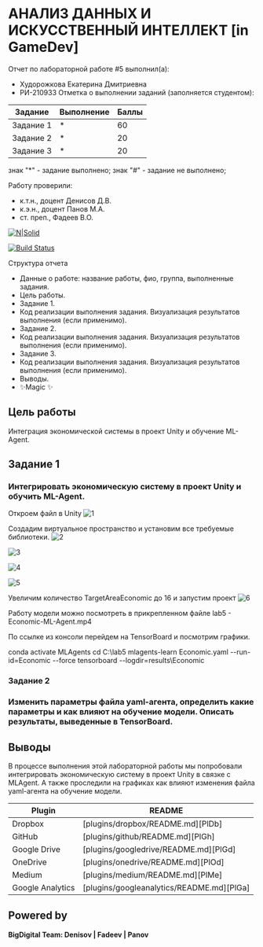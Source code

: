 # АНАЛИЗ ДАННЫХ И ИСКУССТВЕННЫЙ ИНТЕЛЛЕКТ [in GameDev]
Отчет по лабораторной работе #5 выполнил(а):
- Худорожкова Екатерина Дмитриевна
- РИ-210933
Отметка о выполнении заданий (заполняется студентом):

| Задание | Выполнение | Баллы |
| ------ | ------ | ------ |
| Задание 1 | * | 60 |
| Задание 2 | * | 20 |
| Задание 3 | * | 20 |

знак "*" - задание выполнено; знак "#" - задание не выполнено;

Работу проверили:
- к.т.н., доцент Денисов Д.В.
- к.э.н., доцент Панов М.А.
- ст. преп., Фадеев В.О.

[![N|Solid](https://cldup.com/dTxpPi9lDf.thumb.png)](https://nodesource.com/products/nsolid)

[![Build Status](https://travis-ci.org/joemccann/dillinger.svg?branch=master)](https://travis-ci.org/joemccann/dillinger)

Структура отчета

- Данные о работе: название работы, фио, группа, выполненные задания.
- Цель работы.
- Задание 1.
- Код реализации выполнения задания. Визуализация результатов выполнения (если применимо).
- Задание 2.
- Код реализации выполнения задания. Визуализация результатов выполнения (если применимо).
- Задание 3.
- Код реализации выполнения задания. Визуализация результатов выполнения (если применимо).
- Выводы.
- ✨Magic ✨

## Цель работы
Интеграция экономической системы в проект Unity и обучение ML-Agent.

## Задание 1
### Интегрировать экономическую систему в проект Unity и обучить ML-Agent.
Откроем файл в Unity
![1](https://user-images.githubusercontent.com/112847807/205122925-78584ca0-a85d-4fe4-9150-dd3e6863a04e.png)

Создадим виртуальное пространство и установим все требуемые библиотеки.
![2](https://user-images.githubusercontent.com/112847807/205123172-084f2c43-9b81-4637-b7ee-82972732bfad.png)

![3](https://user-images.githubusercontent.com/112847807/205123236-bb5f302a-9a28-401a-81a8-a1b906db6dce.png)

![4](https://user-images.githubusercontent.com/112847807/205123279-19dabbad-7887-4bbd-aadb-cdfb6993f1ed.png)

![5](https://user-images.githubusercontent.com/112847807/205123353-85e254e2-4e82-4487-b44f-117b3f91b0d0.png)

Увеличим количество TargetAreaEconomic до 16 и запустим проект
![6](https://user-images.githubusercontent.com/112847807/205123590-e174aa6b-cefb-4fb9-b2ca-57b4537355fe.png)

Работу модели можно посмотреть в прикрепленном файле lab5 - Economic-ML-Agent.mp4

По ссылке из консоли перейдем на TensorBoard и посмотрим графики.

conda activate MLAgents
cd C:\lab5
mlagents-learn Economic.yaml --run-id=Economic --force
tensorboard --logdir=results\Economic

### Задание 2
### Изменить параметры файла yaml-агента, определить какие параметры и как влияют на обучение модели. Описать результаты, выведенные в TensorBoard.


## Выводы
В процессе выполнения этой лабораторной работы мы попробовали интегрировать экономическую систему в проект Unity в связке с MLAgent. А также проследили на графиках как влияют изменения файла yaml-агента на обучение модели.

| Plugin | README |
| ------ | ------ |
| Dropbox | [plugins/dropbox/README.md][PlDb] |
| GitHub | [plugins/github/README.md][PlGh] |
| Google Drive | [plugins/googledrive/README.md][PlGd] |
| OneDrive | [plugins/onedrive/README.md][PlOd] |
| Medium | [plugins/medium/README.md][PlMe] |
| Google Analytics | [plugins/googleanalytics/README.md][PlGa] |

## Powered by

**BigDigital Team: Denisov | Fadeev | Panov**

